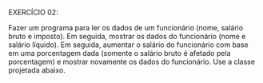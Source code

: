 EXERCÍCIO 02:

Fazer um programa para ler os dados de um funcionário (nome, 
salário bruto e imposto). Em seguida, mostrar os dados do 
funcionário (nome e salário líquido). Em seguida, aumentar o salário 
do funcionário com base em uma porcentagem dada (somente o 
salário bruto é afetado pela porcentagem) e mostrar novamente os 
dados do funcionário. Use a classe projetada abaixo.
